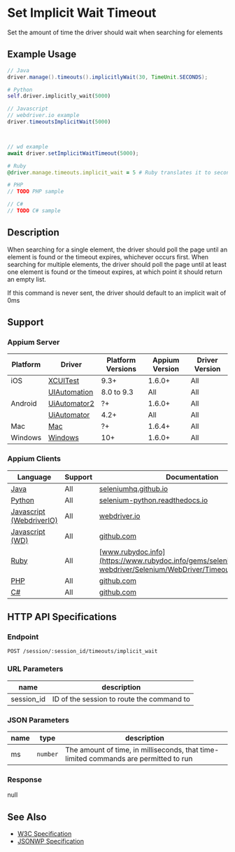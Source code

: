 # Set Implicit Wait Timeout

Set the amount of time the driver should wait when searching for elements
## Example Usage

```java
// Java
driver.manage().timeouts().implicitlyWait(30, TimeUnit.SECONDS);

```

```python
# Python
self.driver.implicitly_wait(5000)

```

```javascript
// Javascript
// webdriver.io example
driver.timeoutsImplicitWait(5000)



// wd example
await driver.setImplicitWaitTimeout(5000);

```

```ruby
# Ruby
@driver.manage.timeouts.implicit_wait = 5 # Ruby translates it to seconds

```

```php
# PHP
// TODO PHP sample

```

```csharp
// C#
// TODO C# sample

```


## Description

When  searching for a single element, the driver should poll the page until an element is found or
the timeout expires, whichever occurs first. When searching for multiple elements, the driver
should poll the page until at least one element is found or the timeout expires, at which point
it should return an empty list.

If this command is never sent, the driver should default to an implicit wait of 0ms


## Support

### Appium Server

|Platform|Driver|Platform Versions|Appium Version|Driver Version|
|--------|----------------|------|--------------|--------------|
| iOS | [XCUITest](/docs/en/drivers/ios-xcuitest.md) | 9.3+ | 1.6.0+ | All |
|  | [UIAutomation](/docs/en/drivers/ios-uiautomation.md) | 8.0 to 9.3 | All | All |
| Android | [UiAutomator2](/docs/en/drivers/android-uiautomator2.md) | ?+ | 1.6.0+ | All |
|  | [UiAutomator](/docs/en/drivers/android-uiautomator.md) | 4.2+ | All | All |
| Mac | [Mac](/docs/en/drivers/mac.md) | ?+ | 1.6.4+ | All |
| Windows | [Windows](/docs/en/drivers/windows.md) | 10+ | 1.6.0+ | All |

### Appium Clients

|Language|Support|Documentation|
|--------|-------|-------------|
|[Java](https://github.com/appium/java-client/releases/latest)| All |  [seleniumhq.github.io](https://seleniumhq.github.io/selenium/docs/api/java/org/openqa/selenium/remote/RemoteWebDriver.RemoteWebDriverOptions.RemoteTimeouts.html#implicitlyWait-long-java.util.concurrent.TimeUnit-)  |
|[Python](https://github.com/appium/python-client/releases/latest)| All |  [selenium-python.readthedocs.io](http://selenium-python.readthedocs.io/api.html#selenium.webdriver.remote.webdriver.WebDriver.implicitly_wait)  |
|[Javascript (WebdriverIO)](http://webdriver.io/index.html)| All |  [webdriver.io](http://webdriver.io/api/protocol/timeoutsImplicitWait.html#description)  |
|[Javascript (WD)](https://github.com/admc/wd/releases/latest)| All |  [github.com](https://github.com/admc/wd/blob/master/lib/commands.js#L681)  |
|[Ruby](https://github.com/appium/ruby_lib/releases/latest)| All |  [www.rubydoc.info](https://www.rubydoc.info/gems/selenium-webdriver/Selenium/WebDriver/Timeouts:implicit_wait=)  |
|[PHP](https://github.com/appium/php-client/releases/latest)| All |  [github.com](https://github.com/appium/php-client/)  |
|[C#](https://github.com/appium/appium-dotnet-driver/releases/latest)| All |  [github.com](https://github.com/appium/appium-dotnet-driver/)  |

## HTTP API Specifications

### Endpoint

`POST /session/:session_id/timeouts/implicit_wait`

### URL Parameters

|name|description|
|----|-----------|
|session_id|ID of the session to route the command to|

### JSON Parameters

|name|type|description|
|----|----|-----------|
| ms | `number` | The amount of time, in milliseconds, that time-limited commands are permitted to run |

### Response

null

## See Also

* [W3C Specification](https://www.w3.org/TR/webdriver/#dfn-get-timeouts)
* [JSONWP Specification](https://github.com/SeleniumHQ/selenium/wiki/JsonWireProtocol#sessionsessionidtimeoutsimplicit_wait)
